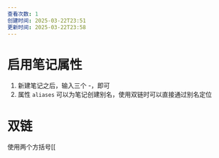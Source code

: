 ```yaml
---
查看次数: 1
创建时间: 2025-03-22T23:51
更新时间: 2025-03-22T23:58
---
```

# 启用笔记属性
1. 新建笔记之后，输入三个 -，即可
2. 属性 `aliases` 可以为笔记创建别名，使用双链时可以直接通过别名定位


# 双链
使用两个方括号\[\[
